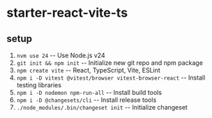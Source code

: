 # starter-react-vite-ts 

## setup 

1. `nvm use 24` -- Use Node.js v24
1. `git init && npm init` -- Initialize new git repo and npm package
1. `npm create vite` -- React, TypeScript, Vite, ESLint
1. `npm i -D vitest @vitest/browser vitest-browser-react` -- Install testing libraries
1. `npm i -D nodemon npm-run-all` -- Install build tools
1. `npm i -D @changesets/cli` -- Install release tools
1. `./node_modules/.bin/changeset init` -- Initialize changeset